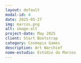 ```yaml
---
layout: default
modal-id: 4
date: 2025-05-27
img: marcos.png
alt: image-alt
project-date: May 2025
client: Start Bootstrap
category: Cosmopix Games
description: Art Warchief
nome-estudio: Estúdio do Marcos
---
```

